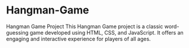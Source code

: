 # Hangman-Game
Hangman Game Project This Hangman Game project is a classic word-guessing game developed using HTML, CSS, and JavaScript. It offers an engaging and interactive experience for players of all ages.
